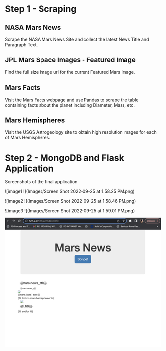 # Step 1 - Scraping


## NASA Mars News
Scrape the NASA Mars News Site and collect the latest News Title and Paragraph Text.

## JPL Mars Space Images - Featured Image
Find the full size image url for the current Featured Mars Image.

## Mars Facts
Visit the Mars Facts webpage and use Pandas to scrape the table containing facts about the planet including Diameter, Mass, etc.

## Mars Hemispheres
Visit the USGS Astrogeology site to obtain high resolution images for each of Mars Hemispheres.


# Step 2 - MongoDB and Flask Application
Screenshots of the final application

![image1 !](Images/Screen Shot 2022-09-25 at 1.58.25 PM.png)

![image2 !](Images/Screen Shot 2022-09-25 at 1.58.46 PM.png)

![image3 !](Images/Screen Shot 2022-09-25 at 1.59.01 PM.png)



![image5 !](Images/Screen%20Shot%202022-09-22%20at%209.38.12%20PM.png)
